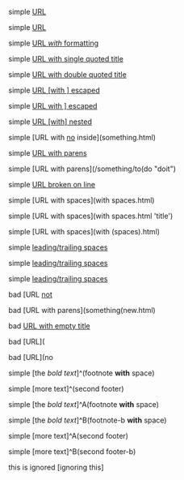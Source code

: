 simple [URL]()

simple [URL](something.html)

simple [URL *with* formatting](something.html)

simple [URL with single quoted title](something.html 'a t"itle')

simple [URL with double quoted title](something.html "a t'itle")

simple [URL \[with \] escaped](something.html)

simple [URL with \] escaped](something.html)

simple [URL [with] nested](something.html)

simple [URL with [no](link.html) inside](something.html)

simple [URL with parens](/something/to(do))

simple [URL with parens](/something/to(do "doit")

simple [URL broken
on line](something.html
"title")

simple [URL with spaces](with spaces.html)

simple [URL with spaces](with spaces.html 'title')

simple [URL with spaces](with (spaces).html)

simple [leading/trailing spaces](  spaces.html)

simple [leading/trailing spaces](spaces.html  )

simple [leading/trailing spaces](  spaces.html  )


bad [URL [not](something.html)

bad [URL with parens](something(new.html)

bad [URL with empty title](something.html '')

bad [URL](

bad [URL](no

simple [the *bold text*]^(footnote **with** space)

simple [more text]^(second footer)

simple [the *bold text*]^A(footnote **with** space)

simple [the *bold text*]^B(footnote-b **with** space)

simple [more text]^A(second footer)

simple [more text]^B(second footer-b)

this is ignored [ignoring this]